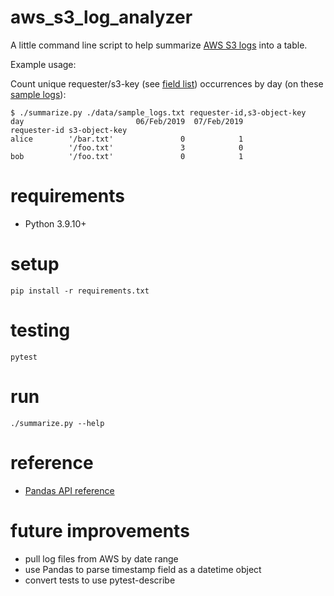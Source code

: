 # aws_s3_log_analyzer

A little command line script to help summarize [AWS S3 logs](https://docs.aws.amazon.com/AmazonS3/latest/userguide/LogFormat.html) into a table.

Example usage:

Count unique requester/s3-key (see [field list](./data/s3_log_field_list.txt)) occurrences by day (on these [sample logs](./data/sample_logs.txt)):

```
$ ./summarize.py ./data/sample_logs.txt requester-id,s3-object-key
day                         06/Feb/2019  07/Feb/2019
requester-id s3-object-key                          
alice        '/bar.txt'               0            1
             '/foo.txt'               3            0
bob          '/foo.txt'               0            1
```

# requirements

- Python 3.9.10+

# setup

```
pip install -r requirements.txt
```

# testing

```
pytest
```

# run

```
./summarize.py --help
```

# reference

- [Pandas API reference](https://pandas.pydata.org/docs/reference/index.html)

# future improvements

- pull log files from AWS by date range
- use Pandas to parse timestamp field as a datetime object
- convert tests to use pytest-describe
